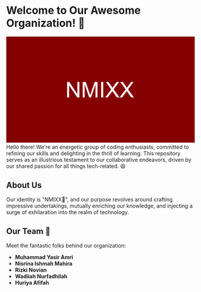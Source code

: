 # Welcome to Our Awesome Organization! 👋
![Organization Banner](https://github.com/NMIXX23/img/blob/main/WKWKW.png)
Hello there! We're an energetic group of coding enthusiasts, committed to refining our skills and delighting in the thrill of learning. This repository serves as an illustrious testament to our collaborative endeavors, driven by our shared passion for all things tech-related. 😄

## About Us
Our identity is "NMIXX🌠", and our purpose revolves around crafting impressive undertakings, mutually enriching our knowledge, and injecting a surge of exhilaration into the realm of technology.

## Our Team 👥

Meet the fantastic folks behind our organization:

- **Muhammad Yasir Amri**
  <!--- - Lead Tech 🚀. Yasir provides the technical vision and direction for our projects. Connect with Yasir on [Instagram](https://www.instagram.com/yasiramrr). -->
- **Nisrina Ishmah Mahira**
  <!--- - Frontend Developer & Backend Developer 💻🌐. Nisrina brings websites to life with his JavaScript magic. Say hi to Yasir on [Instagram](https://www.instagram.com/null). -->
- **Rizki Novian**
  <!--- - Frontend Developer & Backend Developer 💻🌐. Kinop crafts robust backends using Go. Connect with kinop on [Instagram](https://www.instagram.com/null). -->
- **Wadiiah Nurfadhilah**
  <!--- - UI/UX Enthusiast 🎨. Dila creates stunning and user-friendly designs. Connect with Dila on [Instagram](https://www.instagram.com/null). -->
- **Huriya Afifah**
  <!--- - Data Analyst 📊. Afi dives into data to uncover insights. Connect with Afi on [Instagram](https://www.instagram.com/null). -->
